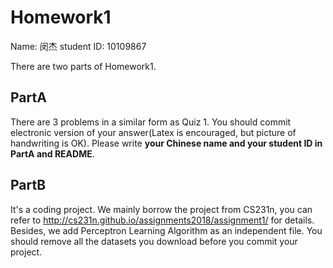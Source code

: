 # Homework1

Name: 闵杰 student  ID: 10109867

There are two parts of Homework1.

 ## PartA 
 There are 3 problems in a similar form as Quiz 1. 
 You should commit electronic version of your answer(Latex is encouraged, but picture of handwriting is OK).
 Please write **your Chinese name and your student ID in PartA and README**.

 

## PartB 
It's a coding project. We mainly borrow the project from CS231n, 
you can refer to http://cs231n.github.io/assignments2018/assignment1/ for details. Besides, we add Perceptron Learning Algorithm as an independent file. You should remove all the datasets you download before you commit your project.


